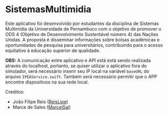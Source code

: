 # SistemasMultimidia

Este aplicativo foi desenvolvido por estudantes da disciplina de Sistemas
Multimídia da Universidade de Pernambuco com o objetivo de promover o ODS 4
(Objetivo de Desenvolvimento Sustentável número 4) das Nações Unidas. A proposta
é disseminar informações sobre bolsas acadêmicas e oportunidades de pesquisa
para universitários, contribuindo para o acesso equitativo à educação superior
de qualidade.

**OBS:** A comunicação entre aplicativo e API está está sendo realizada através
do localhost, portanto, se quiser utilizar o aplicativo fora do simulador, será
necessário inserir seu IP local na variável `baseURL` do arquivo
`IPEAService.swift`. Também será necessário permitir que o APP encontre
dispositivos na sua rede local.

Créditos:
- João Filipe Reis ([ReisLipe](https://github.com/ReisLipe))
- Marce de Sales ([MarcelSal](https://github.com/MarselSal))
